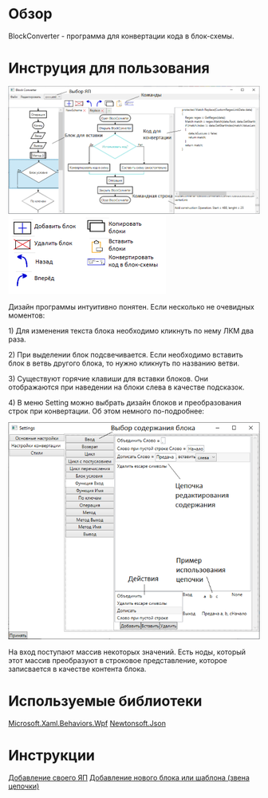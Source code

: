 <h1>Обзор</h1>
<p>BlockConverter - программа для конвертации кода в блок-схемы.
</p>
<h1>Инструция для пользования</h1>
<img src="ReadMeImage/full.png"></img>
<img src="ReadMeImage/Commands.png"></img>
<p>Дизайн программы интуитивно понятен. Если несколько не очевидных моментов:</p>
<p>1) Для изменения текста блока необходимо кликнуть по нему ЛКМ два раза.</p>
<p>2) При выделении блок подсвечивается. Если необходимо вставить блок в ветвь другого блока, то нужно кликнуть по названию ветви.</p>
<p>3) Существуют горячие клавиши для вставки блоков. Они отображаются при наведении на блоки слева в качестве подсказок.</p>
<p>4) В меню Setting можно выбрать дизайн блоков и преобразования строк при конвертации. Об этом немного по-подробнее:</p>
<img src="ReadMeImage/Setting convertation.png"></img>
<p>На вход поступают массив некоторых значений. Есть ноды, который этот массив преобразуют в строковое представление, которое записвается в качестве контента блока.</p>
<h1>Используемые библиотеки</h1>
<a href="https://www.nuget.org/packages/Microsoft.Xaml.Behaviors.Wpf/1.1.39?_src=template">Microsoft.Xaml.Behaviors.Wpf</a>
<a href="https://www.nuget.org/packages/Newtonsoft.Json/13.0.1?_src=template">Newtonsoft.Json</a>
<h1>Инструкции</h1>
<a href="ModelConverterToBlock/AddLanguageInstruction.md">Добавление своего ЯП</a>
<a href="ModelConverterToBlock/AddonsInstruction.md">Добавление нового блока или шаблона (звена цепочки)</a>